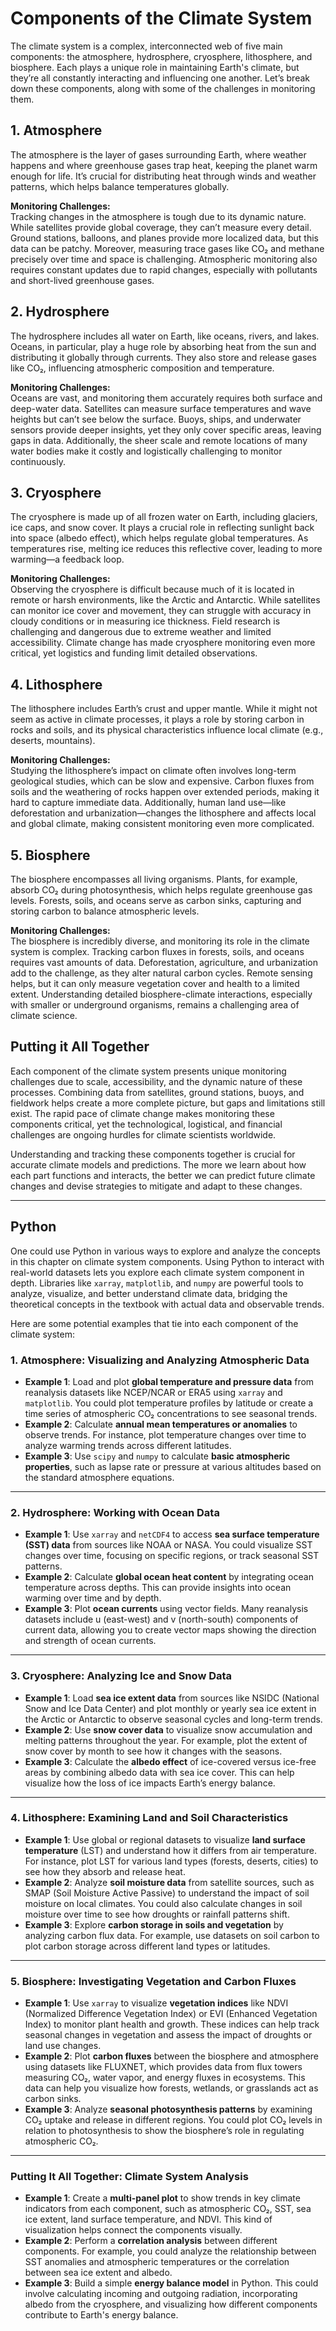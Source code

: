 # Components of the Climate System

The climate system is a complex, interconnected web of five main components: the atmosphere, hydrosphere, cryosphere, lithosphere, and biosphere. Each plays a unique role in maintaining Earth's climate, but they’re all constantly interacting and influencing one another. Let’s break down these components, along with some of the challenges in monitoring them.

## 1. **Atmosphere**
   The atmosphere is the layer of gases surrounding Earth, where weather happens and where greenhouse gases trap heat, keeping the planet warm enough for life. It’s crucial for distributing heat through winds and weather patterns, which helps balance temperatures globally.

   **Monitoring Challenges:**  
   Tracking changes in the atmosphere is tough due to its dynamic nature. While satellites provide global coverage, they can’t measure every detail. Ground stations, balloons, and planes provide more localized data, but this data can be patchy. Moreover, measuring trace gases like CO₂ and methane precisely over time and space is challenging. Atmospheric monitoring also requires constant updates due to rapid changes, especially with pollutants and short-lived greenhouse gases.

## 2. **Hydrosphere**
   The hydrosphere includes all water on Earth, like oceans, rivers, and lakes. Oceans, in particular, play a huge role by absorbing heat from the sun and distributing it globally through currents. They also store and release gases like CO₂, influencing atmospheric composition and temperature.

   **Monitoring Challenges:**  
   Oceans are vast, and monitoring them accurately requires both surface and deep-water data. Satellites can measure surface temperatures and wave heights but can’t see below the surface. Buoys, ships, and underwater sensors provide deeper insights, yet they only cover specific areas, leaving gaps in data. Additionally, the sheer scale and remote locations of many water bodies make it costly and logistically challenging to monitor continuously.

## 3. **Cryosphere**
   The cryosphere is made up of all frozen water on Earth, including glaciers, ice caps, and snow cover. It plays a crucial role in reflecting sunlight back into space (albedo effect), which helps regulate global temperatures. As temperatures rise, melting ice reduces this reflective cover, leading to more warming—a feedback loop.

   **Monitoring Challenges:**  
   Observing the cryosphere is difficult because much of it is located in remote or harsh environments, like the Arctic and Antarctic. While satellites can monitor ice cover and movement, they can struggle with accuracy in cloudy conditions or in measuring ice thickness. Field research is challenging and dangerous due to extreme weather and limited accessibility. Climate change has made cryosphere monitoring even more critical, yet logistics and funding limit detailed observations.

## 4. **Lithosphere**
   The lithosphere includes Earth’s crust and upper mantle. While it might not seem as active in climate processes, it plays a role by storing carbon in rocks and soils, and its physical characteristics influence local climate (e.g., deserts, mountains).

   **Monitoring Challenges:**  
   Studying the lithosphere’s impact on climate often involves long-term geological studies, which can be slow and expensive. Carbon fluxes from soils and the weathering of rocks happen over extended periods, making it hard to capture immediate data. Additionally, human land use—like deforestation and urbanization—changes the lithosphere and affects local and global climate, making consistent monitoring even more complicated.

## 5. **Biosphere**
   The biosphere encompasses all living organisms. Plants, for example, absorb CO₂ during photosynthesis, which helps regulate greenhouse gas levels. Forests, soils, and oceans serve as carbon sinks, capturing and storing carbon to balance atmospheric levels.

   **Monitoring Challenges:**  
   The biosphere is incredibly diverse, and monitoring its role in the climate system is complex. Tracking carbon fluxes in forests, soils, and oceans requires vast amounts of data. Deforestation, agriculture, and urbanization add to the challenge, as they alter natural carbon cycles. Remote sensing helps, but it can only measure vegetation cover and health to a limited extent. Understanding detailed biosphere-climate interactions, especially with smaller or underground organisms, remains a challenging area of climate science.

## Putting it All Together
Each component of the climate system presents unique monitoring challenges due to scale, accessibility, and the dynamic nature of these processes. Combining data from satellites, ground stations, buoys, and fieldwork helps create a more complete picture, but gaps and limitations still exist. The rapid pace of climate change makes monitoring these components critical, yet the technological, logistical, and financial challenges are ongoing hurdles for climate scientists worldwide.

Understanding and tracking these components together is crucial for accurate climate models and predictions. The more we learn about how each part functions and interacts, the better we can predict future climate changes and devise strategies to mitigate and adapt to these changes.


---

## Python

One could use Python in various ways to explore and analyze the concepts in this chapter on climate system components. Using Python to interact with real-world datasets lets you explore each climate system component in depth. Libraries like `xarray`, `matplotlib`, and `numpy` are powerful tools to analyze, visualize, and better understand climate data, bridging the theoretical concepts in the textbook with actual data and observable trends.

Here are some potential examples that tie into each component of the climate system:

### 1. **Atmosphere: Visualizing and Analyzing Atmospheric Data**
   - **Example 1**: Load and plot **global temperature and pressure data** from reanalysis datasets like NCEP/NCAR or ERA5 using `xarray` and `matplotlib`. You could plot temperature profiles by latitude or create a time series of atmospheric CO₂ concentrations to see seasonal trends.
   - **Example 2**: Calculate **annual mean temperatures or anomalies** to observe trends. For instance, plot temperature changes over time to analyze warming trends across different latitudes.
   - **Example 3**: Use `scipy` and `numpy` to calculate **basic atmospheric properties**, such as lapse rate or pressure at various altitudes based on the standard atmosphere equations.

---

### 2. **Hydrosphere: Working with Ocean Data**
   - **Example 1**: Use `xarray` and `netCDF4` to access **sea surface temperature (SST) data** from sources like NOAA or NASA. You could visualize SST changes over time, focusing on specific regions, or track seasonal SST patterns.
   - **Example 2**: Calculate **global ocean heat content** by integrating ocean temperature across depths. This can provide insights into ocean warming over time and by depth.
   - **Example 3**: Plot **ocean currents** using vector fields. Many reanalysis datasets include u (east-west) and v (north-south) components of current data, allowing you to create vector maps showing the direction and strength of ocean currents.

---

### 3. **Cryosphere: Analyzing Ice and Snow Data**
   - **Example 1**: Load **sea ice extent data** from sources like NSIDC (National Snow and Ice Data Center) and plot monthly or yearly sea ice extent in the Arctic or Antarctic to observe seasonal cycles and long-term trends.
   - **Example 2**: Use **snow cover data** to visualize snow accumulation and melting patterns throughout the year. For example, plot the extent of snow cover by month to see how it changes with the seasons.
   - **Example 3**: Calculate the **albedo effect** of ice-covered versus ice-free areas by combining albedo data with sea ice cover. This can help visualize how the loss of ice impacts Earth’s energy balance.

---

### 4. **Lithosphere: Examining Land and Soil Characteristics**
   - **Example 1**: Use global or regional datasets to visualize **land surface temperature** (LST) and understand how it differs from air temperature. For instance, plot LST for various land types (forests, deserts, cities) to see how they absorb and release heat.
   - **Example 2**: Analyze **soil moisture data** from satellite sources, such as SMAP (Soil Moisture Active Passive) to understand the impact of soil moisture on local climates. You could also calculate changes in soil moisture over time to see how droughts or rainfall patterns shift.
   - **Example 3**: Explore **carbon storage in soils and vegetation** by analyzing carbon flux data. For example, use datasets on soil carbon to plot carbon storage across different land types or latitudes.

---

### 5. **Biosphere: Investigating Vegetation and Carbon Fluxes**
   - **Example 1**: Use `xarray` to visualize **vegetation indices** like NDVI (Normalized Difference Vegetation Index) or EVI (Enhanced Vegetation Index) to monitor plant health and growth. These indices can help track seasonal changes in vegetation and assess the impact of droughts or land use changes.
   - **Example 2**: Plot **carbon fluxes** between the biosphere and atmosphere using datasets like FLUXNET, which provides data from flux towers measuring CO₂, water vapor, and energy fluxes in ecosystems. This data can help you visualize how forests, wetlands, or grasslands act as carbon sinks.
   - **Example 3**: Analyze **seasonal photosynthesis patterns** by examining CO₂ uptake and release in different regions. You could plot CO₂ levels in relation to photosynthesis to show the biosphere’s role in regulating atmospheric CO₂.

---

### Putting It All Together: Climate System Analysis
   - **Example 1**: Create a **multi-panel plot** to show trends in key climate indicators from each component, such as atmospheric CO₂, SST, sea ice extent, land surface temperature, and NDVI. This kind of visualization helps connect the components visually.
   - **Example 2**: Perform a **correlation analysis** between different components. For example, you could analyze the relationship between SST anomalies and atmospheric temperatures or the correlation between sea ice extent and albedo.
   - **Example 3**: Build a simple **energy balance model** in Python. This could involve calculating incoming and outgoing radiation, incorporating albedo from the cryosphere, and visualizing how different components contribute to Earth's energy balance.
